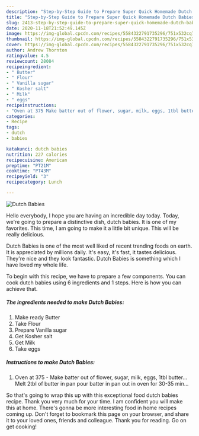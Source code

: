 ```yaml
---
description: "Step-by-Step Guide to Prepare Super Quick Homemade Dutch Babies"
title: "Step-by-Step Guide to Prepare Super Quick Homemade Dutch Babies"
slug: 2413-step-by-step-guide-to-prepare-super-quick-homemade-dutch-babies
date: 2020-11-18T21:52:49.145Z
image: https://img-global.cpcdn.com/recipes/5584322791735296/751x532cq70/dutch-babies-recipe-main-photo.jpg
thumbnail: https://img-global.cpcdn.com/recipes/5584322791735296/751x532cq70/dutch-babies-recipe-main-photo.jpg
cover: https://img-global.cpcdn.com/recipes/5584322791735296/751x532cq70/dutch-babies-recipe-main-photo.jpg
author: Andrew Thornton
ratingvalue: 4.5
reviewcount: 28084
recipeingredient:
- " Butter"
- " Flour"
- " Vanilla sugar"
- " Kosher salt"
- " Milk"
- " eggs"
recipeinstructions:
- "Oven at 375 Make batter out of flower, sugar, milk, eggs, 1tbl butter... Melt 2tbl of butter in pan pour batter in pan out in oven for 30-35 min..."
categories:
- Recipe
tags:
- dutch
- babies

katakunci: dutch babies 
nutrition: 227 calories
recipecuisine: American
preptime: "PT21M"
cooktime: "PT43M"
recipeyield: "3"
recipecategory: Lunch

---
```



![Dutch Babies](https://img-global.cpcdn.com/recipes/5584322791735296/751x532cq70/dutch-babies-recipe-main-photo.jpg)

Hello everybody, I hope you are having an incredible day today. Today, we're going to prepare a distinctive dish, dutch babies. It is one of my favorites. This time, I am going to make it a little bit unique. This will be really delicious.



Dutch Babies is one of the most well liked of recent trending foods on earth. It is appreciated by millions daily. It's easy, it's fast, it tastes delicious. They're nice and they look fantastic. Dutch Babies is something which I have loved my whole life.


To begin with this recipe, we have to prepare a few components. You can cook dutch babies using 6 ingredients and 1 steps. Here is how you can achieve that.

<!--inarticleads1-->

##### The ingredients needed to make Dutch Babies:

1. Make ready  Butter
1. Take  Flour
1. Prepare  Vanilla sugar
1. Get  Kosher salt
1. Get  Milk
1. Take  eggs




<!--inarticleads2-->

##### Instructions to make Dutch Babies:

1. Oven at 375 - Make batter out of flower, sugar, milk, eggs, 1tbl butter... Melt 2tbl of butter in pan pour batter in pan out in oven for 30-35 min...




So that's going to wrap this up with this exceptional food dutch babies recipe. Thank you very much for your time. I am confident you will make this at home. There's gonna be more interesting food in home recipes coming up. Don't forget to bookmark this page on your browser, and share it to your loved ones, friends and colleague. Thank you for reading. Go on get cooking!
